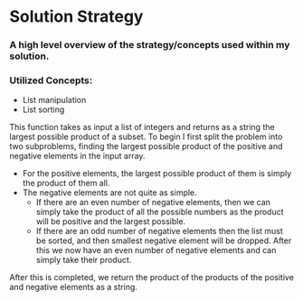 # Solution Strategy
### A high level overview of the strategy/concepts used within my solution.

### Utilized Concepts:
* List manipulation
* List sorting

This function takes as input a list of integers and returns as a string the largest possible product of a subset. To begin I first split the problem into two subproblems, finding the largest possible product of the positive and negative elements in the input array.

* For the positive elements, the largest possible product of them is simply the product of them all.
* The negative elements are not quite as simple. 
  * If there are an even number of negative elements, then we can simply take the product of all the possible numbers as the product will be positive and the largest possible.
  * If there are an odd number of negative elements then the list must be sorted, and then smallest negative element will be dropped. After this we now have an even number of negative elements and can simply take their product.

After this is completed, we return the product of the products of the positive and negative elements as a string.